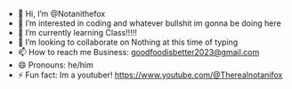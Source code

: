 - 👋 Hi, I’m @Notanithefox
- 👀 I’m interested in coding and whatever bullshit im gonna be doing here
- 🌱 I’m currently learning Class!!!!!
- 💞️ I’m looking to collaborate on Nothing at this time of typing
- 📫 How to reach me Business: goodfoodisbetter2023@gmail.com
- 😄 Pronouns: he/him
- ⚡ Fun fact: Im a youtuber! https://www.youtube.com/@Therealnotanifox

<!---
Notanithefox/Notanithefox is a ✨ special ✨ repository because its `README.md` (this file) appears on your GitHub profile.
You can click the Preview link to take a look at your changes.
--->
